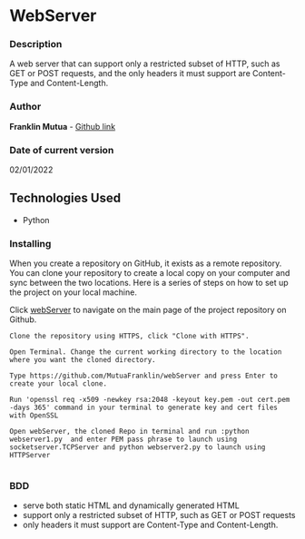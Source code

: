 # WebServer


### Description

A web server that can support only a restricted subset of HTTP, such as GET or POST requests, and the only headers it must support are Content-Type and Content-Length.

### Author

**Franklin Mutua** - [Github link](https://github.com/MutuaFranklin/)

### Date of current version

02/01/2022


## Technologies Used
- Python 

### Installing

When you create a repository on GitHub, it exists as a remote repository. You can clone your repository to create a local copy on your computer and sync between the two locations. Here is a series of steps on how to set up the project on your local machine.

Click [webServer](https://github.com/MutuaFranklin/webServer) to navigate on the main page of the project repository on Github.

```
Clone the repository using HTTPS, click "Clone with HTTPS".
```

```
Open Terminal. Change the current working directory to the location where you want the cloned directory.
```

```
Type https://github.com/MutuaFranklin/webServer and press Enter to create your local clone.

```
```
Run 'openssl req -x509 -newkey rsa:2048 -keyout key.pem -out cert.pem -days 365' command in your terminal to generate key and cert files with OpenSSL

```

```
Open webServer, the cloned Repo in terminal and run :python webserver1.py  and enter PEM pass phrase to launch using socketserver.TCPServer and python webserver2.py to launch using HTTPServer


```

### BDD
- serve both static HTML and dynamically generated HTML 
- support only a restricted subset of HTTP, such as GET or POST requests
- only headers it must support are Content-Type and Content-Length.


